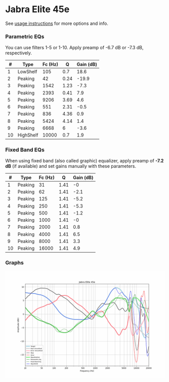 # Jabra Elite 45e
See [usage instructions](https://github.com/jaakkopasanen/AutoEq#usage) for more options and info.

### Parametric EQs
You can use filters 1-5 or 1-10. Apply preamp of -6.7 dB or -7.3 dB, respectively.

|   # | Type      |   Fc (Hz) |    Q |   Gain (dB) |
|-----|-----------|-----------|------|-------------|
|   1 | LowShelf  |       105 | 0.7  |        18.6 |
|   2 | Peaking   |        42 | 0.24 |       -19.9 |
|   3 | Peaking   |      1542 | 1.23 |        -7.3 |
|   4 | Peaking   |      2393 | 0.41 |         7.9 |
|   5 | Peaking   |      9206 | 3.69 |         4.6 |
|   6 | Peaking   |       551 | 2.31 |        -0.5 |
|   7 | Peaking   |       836 | 4.36 |         0.9 |
|   8 | Peaking   |      5424 | 4.14 |         1.4 |
|   9 | Peaking   |      6668 | 6    |        -3.6 |
|  10 | HighShelf |     10000 | 0.7  |         1.9 |

### Fixed Band EQs
When using fixed band (also called graphic) equalizer, apply preamp of **-7.2 dB** (if available) and set gains manually with these parameters.

|   # | Type    |   Fc (Hz) |    Q |   Gain (dB) |
|-----|---------|-----------|------|-------------|
|   1 | Peaking |        31 | 1.41 |        -0   |
|   2 | Peaking |        62 | 1.41 |        -2.1 |
|   3 | Peaking |       125 | 1.41 |        -5.2 |
|   4 | Peaking |       250 | 1.41 |        -5.3 |
|   5 | Peaking |       500 | 1.41 |        -1.2 |
|   6 | Peaking |      1000 | 1.41 |        -0   |
|   7 | Peaking |      2000 | 1.41 |         0.8 |
|   8 | Peaking |      4000 | 1.41 |         6.5 |
|   9 | Peaking |      8000 | 1.41 |         3.3 |
|  10 | Peaking |     16000 | 1.41 |         4.9 |

### Graphs
![](./Jabra%20Elite%2045e.png)
